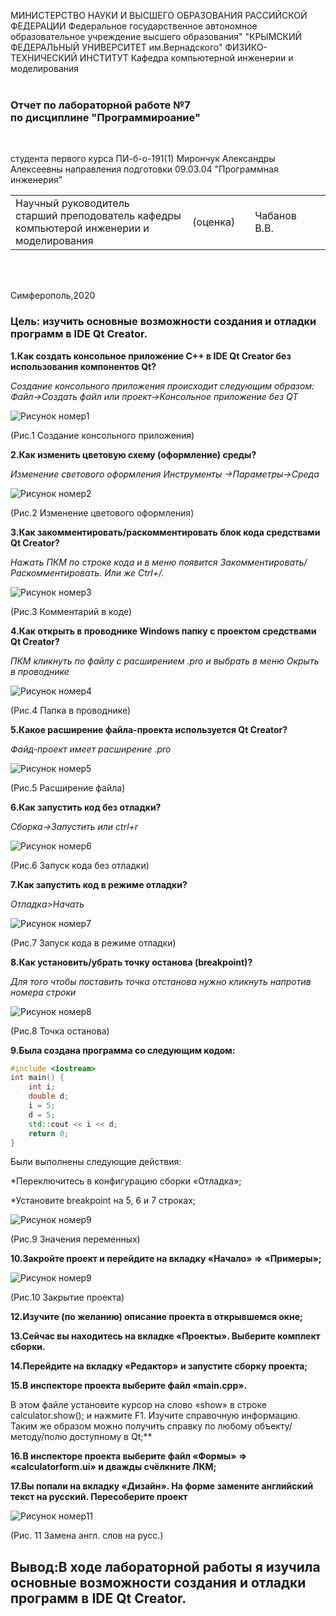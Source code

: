 МИНИСТЕРСТВО НАУКИ И ВЫСШЕГО ОБРАЗОВАНИЯ РАССИЙСКОЙ ФЕДЕРАЦИИ
Федеральное государственное автономное образовательное учреждение высшего образования"
"КРЫМСКИЙ ФЕДЕРАЛЬНЫЙ УНИВЕРСИТЕТ им.Вернадского"
ФИЗИКО-ТЕХНИЧЕСКИЙ ИНСТИТУТ 
Кафедра компьютерной инженерии и моделирования
<br/><br/>

### Отчет по лабораторной работе №7<br/> по дисциплине "Программироание"
<br/>

студента первого курса ПИ-б-о-191(1)
Мирончук Александры Алексеевны
направления подготовки 09.03.04 "Программная инженерия"
<br/>

<table>
<tr><td>Научный руководитель<br/>старший преподователь кафедры<br/>компьютерой инженерии и моделирования<br/>
<td/>(оценка)<td/>
<td/>Чабанов В.В.<td/>
</tr>
</table>
<br/><br/>

Симферополь,2020


### Цель: изучить основные возможности создания и отладки программ в IDE Qt Creator.

**1.Как создать консольное приложение С++ в IDE Qt Creator без использования компонентов Qt?<br/>**

*Создание консольного приложения происходит следующим образом: Файл->Создать файл или проект->Консольное приложение без QT*

![Рисунок номер1](https://github.com/Sasha1214/Practic/blob/master/scr-7/H5gLXWHvjRs.jpg?raw=true)

(Рис.1 Создание консольного приложения)

**2.Как изменить цветовую схему (оформление) среды?**

*Изменение светового оформления Инструменты ->Параметры->Среда*

![Рисунок номер2](https://github.com/Sasha1214/Practic/blob/master/scr-7/zoLWQzWfePo.jpg?raw=true)

(Рис.2 Изменение цветового оформления)

**3.Как закомментировать/раскомментировать блок кода средствами Qt Creator?**

*Нажать ПКМ по строке кода и в меню появится Закомментировать/ Раскомментировать. Или же Ctrl+/.*

![Рисунок номер3](https://github.com/Sasha1214/Practic/blob/master/scr-7/-rT8zQ439Gc.jpg?raw=true)

(Рис.3 Комментарий в коде)



**4.Как открыть в проводнике Windows папку с проектом средствами Qt Creator?**

*ПКМ кликнуть по файлу с расширением .pro и выбрать в меню Окрыть в проводнике*

![Рисунок номер4](https://github.com/Sasha1214/Practic/blob/master/scr-7/JhRR8Bw5vm8.jpg?raw=true)

(Рис.4 Папка в проводнике)

**5.Какое расширение файла-проекта используется Qt Creator?**

*Файд-проект имеет расширение .pro*

![Рисунок номер5](https://github.com/Sasha1214/Practic/blob/master/scr-7/W-FBvzTUg5M.jpg?raw=true)

(Рис.5 Расширение файла)


**6.Как запустить код без отладки?**

*Сборка->Запустить или ctrl+r*

![Рисунок номер6](https://github.com/Sasha1214/Practic/blob/master/scr-7/qNlXvvGBptg.jpg?raw=true)

(Рис.6 Запуск кода без отладки)

**7.Как запустить код в режиме отладки?**

*Отладка>Начать*

![Рисунок номер7](https://github.com/Sasha1214/Practic/blob/master/scr-7/v9oDx6DJqhg.jpg?raw=true)

(Рис.7 Запуск кода в режиме отладки)

**8.Как установить/убрать точку останова (breakpoint)?**

*Для того чтобы поставить точка отстанова нужно кликнуть напротив номера строки*

![Рисунок номер8](https://github.com/Sasha1214/Practic/blob/master/scr-7/NSCusDYZidY.jpg?raw=true)

(Рис.8 Точка останова)

**9.Была создана программа со следующим кодом:**
```cpp
#include <iostream>
int main() {
    int i;
    double d;
    i = 5;
    d = 5;
    std::cout << i << d;
    return 0;
}
```
Были выполнены следующие действия:

*Переключитесь в конфигурацию сборки «Отладка»;

*Установите breakpoint на 5, 6 и 7 строках;


![Рисунок номер9](https://github.com/Sasha1214/Practic/blob/master/scr-7/q9jcJF2IrlY.jpg?raw=true)

(Рис.9 Значения переменных)


**10.Закройте проект и перейдите на вкладку «Начало» => «Примеры»;**

![Рисунок номер9](https://github.com/Sasha1214/Practic/blob/master/scr-7/yBMyLATwd24.jpg?raw=true)

(Рис.10 Закрытие проекта)

**12.Изучите (по желанию) описание проекта в открывшемся окне;**

**13.Сейчас вы находитесь на вкладке «Проекты». Выберите комплект сборки.**

**14.Перейдите на вкладку «Редактор» и запустите сборку проекта;**

**15.В инспекторе проекта выберите файл «main.cpp».**

В этом файле установите курсор на слово «show» в строке calculator.show(); и нажмите F1.
Изучите справочную информацию. Таким же образом можно получить справку по любому объекту/методу/полю доступному в Qt;**

**16.В инспекторе проекта выберите файл «Формы» => «calculatorform.ui» и дважды счёлкните ЛКМ;**

**17.Вы попали на вкладку «Дизайн». На форме замените английский текст на русский. Пересоберите проект**

![Рисунок номер11](https://github.com/Sasha1214/Practic/blob/master/scr-7/1SoG5zcF0tU.jpg?raw=true)

(Рис. 11 Замена англ. слов на русс.)

## Вывод:В ходе лабораторной работы я изучила основные возможности создания и отладки программ в IDE Qt Creator.
